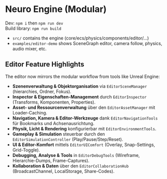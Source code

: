 # Neuro Engine (Modular)

Dev: `npm i` then `npm run dev`  
Build library: `npm run build`

- `src/` contains the engine (core/ecs/physics/components/editor/...)
- `examples/editor-demo` shows SceneGraph editor, camera follow, physics, audio mixer, etc.

## Editor Feature Highlights

The editor now mirrors the modular workflow from tools like Unreal Engine:

- **Szenenverwaltung & Objektorganisation** via `EditorSceneManager` (hierarchies, Ordner, Fokus).
- **Inspector & Eigenschaften-Management** durch `EditorInspector` (Transforms, Komponenten, Properties).
- **Asset- und Ressourcenverwaltung** über den `EditorAssetManager` mit Loader-Caching.
- **Navigation, Kamera & Editor-Werkzeuge** dank `EditorNavigationTools` für Bookmarks und Achsenausrichtung.
- **Physik, Licht & Rendering** konfigurierbar mit `EditorEnvironmentTools`.
- **Gameplay & Simulation** steuerbar durch den `EditorSimulationController` (Play/Pause/Step/Reset).
- **UI & Editor-Komfort** mittels `EditorUIComfort` (Overlay, Snap-Settings, Grid-Toggle).
- **Debugging, Analyse & Tools** in `EditorDebugTools` (Wireframe, Hierarchie-Dumps, Frame-Captures).
- **Kollaboration & Daten** über den `EditorCollaborationHub` (BroadcastChannel, LocalStorage, Share-Codes).
